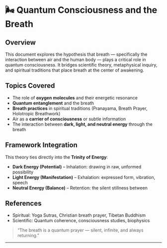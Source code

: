 # 🌬 Quantum Consciousness and the Breath

## Overview

This document explores the hypothesis that breath — specifically the interaction between air and the human body — plays a critical role in quantum consciousness. It bridges scientific theory, metaphysical inquiry, and spiritual traditions that place breath at the center of awakening.

## Topics Covered

- The role of **oxygen molecules** and their energetic resonance
- **Quantum entanglement** and the breath
- **Breath practices** in spiritual traditions (Pranayama, Breath Prayer, Holotropic Breathwork)
- Air as a **carrier of consciousness** or subtle information
- The interaction between **dark, light, and neutral energy** through the breath

## Framework Integration

This theory ties directly into the **Trinity of Energy**:
- **Dark Energy (Potential)** – Inhalation: drawing in raw, unformed possibility
- **Light Energy (Manifestation)** – Exhalation: expressed form, vibration, speech
- **Neutral Energy (Balance)** – Retention: the silent stillness between

## References

- Spiritual: Yoga Sutras, Christian breath prayer, Tibetan Buddhism
- Scientific: Quantum coherence, consciousness studies, biophysics

> “The breath is a quantum prayer — silent, infinite, and always returning.”

---
